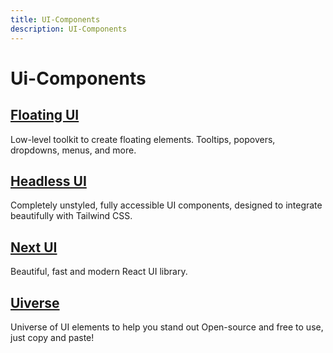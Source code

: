 ```yaml
---
title: UI-Components
description: UI-Components
---
```


# Ui-Components

## [Floating UI](https://floating-ui.com/)

Low-level toolkit to create floating elements. Tooltips, popovers, dropdowns, menus, and more.

## [Headless UI](https://headlessui.dev/)

Completely unstyled, fully accessible UI components, designed to integrate beautifully with Tailwind CSS.

## [Next UI](https://nextui.org/)

Beautiful, fast and modern React UI library.

## [Uiverse](https://uiverse.io/)

Universe of UI elements to help you stand out Open-source and free to use, just copy and paste!
